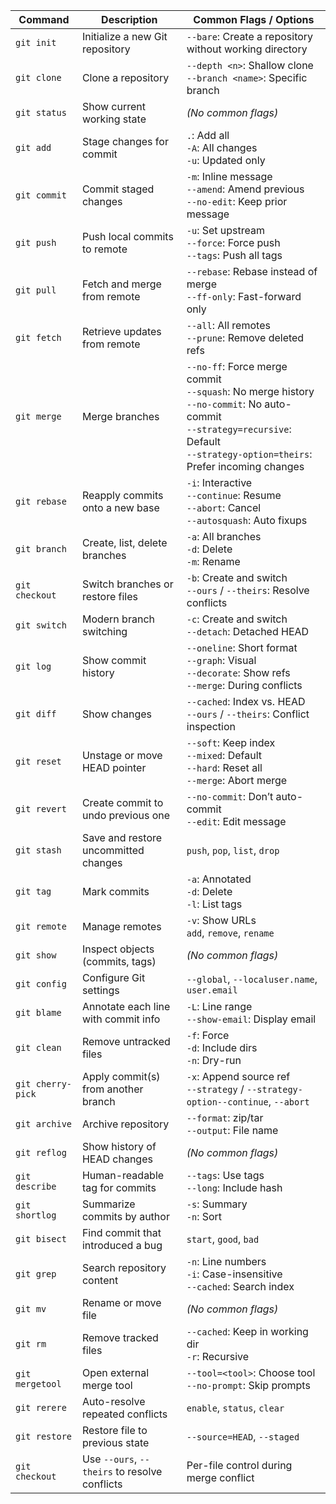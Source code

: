 
| **Command**       | **Description**                               | **Common Flags / Options**                                                                                                                                                                       |
| ----------------- | --------------------------------------------- | ------------------------------------------------------------------------------------------------------------------------------------------------------------------------------------------------ |
| `git init`        | Initialize a new Git repository               | `--bare`: Create a repository without working directory                                                                                                                                          |
| `git clone`       | Clone a repository                            | `--depth <n>`: Shallow clone  <br>`--branch <name>`: Specific branch                                                                                                                             |
| `git status`      | Show current working state                    | _(No common flags)_                                                                                                                                                                              |
| `git add`         | Stage changes for commit                      | `.`: Add all  <br>`-A`: All changes  <br>`-u`: Updated only                                                                                                                                      |
| `git commit`      | Commit staged changes                         | `-m`: Inline message  <br>`--amend`: Amend previous  <br>`--no-edit`: Keep prior message                                                                                                         |
| `git push`        | Push local commits to remote                  | `-u`: Set upstream  <br>`--force`: Force push  <br>`--tags`: Push all tags                                                                                                                       |
| `git pull`        | Fetch and merge from remote                   | `--rebase`: Rebase instead of merge  <br>`--ff-only`: Fast-forward only                                                                                                                          |
| `git fetch`       | Retrieve updates from remote                  | `--all`: All remotes  <br>`--prune`: Remove deleted refs                                                                                                                                         |
| `git merge`       | Merge branches                                | `--no-ff`: Force merge commit  <br>`--squash`: No merge history  <br>`--no-commit`: No auto-commit  <br>`--strategy=recursive`: Default  <br>`--strategy-option=theirs`: Prefer incoming changes |
| `git rebase`      | Reapply commits onto a new base               | `-i`: Interactive  <br>`--continue`: Resume  <br>`--abort`: Cancel  <br>`--autosquash`: Auto fixups                                                                                              |
| `git branch`      | Create, list, delete branches                 | `-a`: All branches  <br>`-d`: Delete  <br>`-m`: Rename                                                                                                                                           |
| `git checkout`    | Switch branches or restore files              | `-b`: Create and switch  <br>`--ours` / `--theirs`: Resolve conflicts                                                                                                                            |
| `git switch`      | Modern branch switching                       | `-c`: Create and switch  <br>`--detach`: Detached HEAD                                                                                                                                           |
| `git log`         | Show commit history                           | `--oneline`: Short format  <br>`--graph`: Visual  <br>`--decorate`: Show refs  <br>`--merge`: During conflicts                                                                                   |
| `git diff`        | Show changes                                  | `--cached`: Index vs. HEAD  <br>`--ours` / `--theirs`: Conflict inspection                                                                                                                       |
| `git reset`       | Unstage or move HEAD pointer                  | `--soft`: Keep index  <br>`--mixed`: Default  <br>`--hard`: Reset all  <br>`--merge`: Abort merge                                                                                                |
| `git revert`      | Create commit to undo previous one            | `--no-commit`: Don’t auto-commit  <br>`--edit`: Edit message                                                                                                                                     |
| `git stash`       | Save and restore uncommitted changes          | `push`, `pop`, `list`, `drop`                                                                                                                                                                    |
| `git tag`         | Mark commits                                  | `-a`: Annotated  <br>`-d`: Delete  <br>`-l`: List tags                                                                                                                                           |
| `git remote`      | Manage remotes                                | `-v`: Show URLs  <br>`add`, `remove`, `rename`                                                                                                                                                   |
| `git show`        | Inspect objects (commits, tags)               | _(No common flags)_                                                                                                                                                                              |
| `git config`      | Configure Git settings                        | `--global`, `--localuser.name`, `user.email`                                                                                                                                                     |
| `git blame`       | Annotate each line with commit info           | `-L`: Line range  <br>`--show-email`: Display email                                                                                                                                              |
| `git clean`       | Remove untracked files                        | `-f`: Force  <br>`-d`: Include dirs  <br>`-n`: Dry-run                                                                                                                                           |
| `git cherry-pick` | Apply commit(s) from another branch           | `-x`: Append source ref  <br>`--strategy` / `--strategy-option--continue`, `--abort`                                                                                                             |
| `git archive`     | Archive repository                            | `--format`: zip/tar  <br>`--output`: File name                                                                                                                                                   |
| `git reflog`      | Show history of HEAD changes                  | _(No common flags)_                                                                                                                                                                              |
| `git describe`    | Human-readable tag for commits                | `--tags`: Use tags  <br>`--long`: Include hash                                                                                                                                                   |
| `git shortlog`    | Summarize commits by author                   | `-s`: Summary  <br>`-n`: Sort                                                                                                                                                                    |
| `git bisect`      | Find commit that introduced a bug             | `start`, `good`, `bad`                                                                                                                                                                           |
| `git grep`        | Search repository content                     | `-n`: Line numbers  <br>`-i`: Case-insensitive  <br>`--cached`: Search index                                                                                                                     |
| `git mv`          | Rename or move file                           | _(No common flags)_                                                                                                                                                                              |
| `git rm`          | Remove tracked files                          | `--cached`: Keep in working dir  <br>`-r`: Recursive                                                                                                                                             |
| `git mergetool`   | Open external merge tool                      | `--tool=<tool>`: Choose tool  <br>`--no-prompt`: Skip prompts                                                                                                                                    |
| `git rerere`      | Auto-resolve repeated conflicts               | `enable`, `status`, `clear`                                                                                                                                                                      |
| `git restore`     | Restore file to previous state                | `--source=HEAD`, `--staged`                                                                                                                                                                      |
| `git checkout`    | Use `--ours`, `--theirs` to resolve conflicts | Per-file control during merge conflict                                                                                                                                                           |
